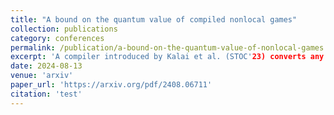 ```yaml
---
title: "A bound on the quantum value of compiled nonlocal games"
collection: publications
category: conferences
permalink: /publication/a-bound-on-the-quantum-value-of-nonlocal-games
excerpt: 'A compiler introduced by Kalai et al. (STOC'23) converts any nonlocal game into an interactive protocol with a single computationally-bounded prover'
date: 2024-08-13
venue: 'arxiv'
paper_url: 'https://arxiv.org/pdf/2408.06711'
citation: 'test'
---
```


<!---
The contents fabove will be part of a list of publications, if the user clicks the link for the publication than the contents of section will be rendered as a full page, allowing you to provide more information about the paper for the reader. When publications are displayed as a single page, the contents of the above "citation" field will automatically be included below this section in a smaller font.
-->
